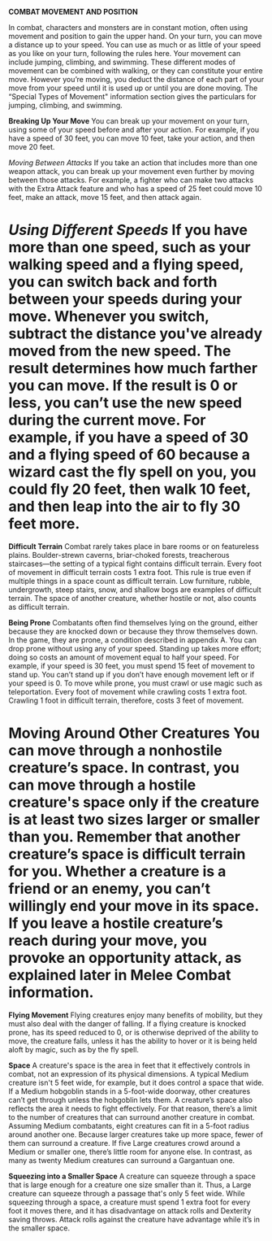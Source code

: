 __**COMBAT MOVEMENT AND POSITION**__

In combat, characters and monsters are in constant motion, often using movement and position to gain the upper hand. On your turn, you can move a distance up to your speed. You can use as much or as little of your speed as you like on your turn, following the rules here.
Your movement can include jumping, climbing, and swimming. These different modes of movement can be combined with walking, or they can constitute your entire move. However you’re moving, you deduct the distance of each part of your move from your speed until it is used up or until you are done moving.
The “Special Types of Movement" information section gives the particulars for jumping, climbing, and swimming.

**Breaking Up Your Move**
You can break up your movement on your turn, using some of your speed before and after your action. For example, if you have a speed of 30 feet, you can move 10 feet, take your action, and then move 20 feet.

*Moving Between Attacks*
If you take an action that includes more than one weapon attack, you can break up your movement even further by moving between those attacks. For example, a fighter who can make two attacks with the Extra Attack feature and who has a speed of 25 feet could move 10 feet, make an attack, move 15 feet, and then attack again.

*Using Different Speeds*
If you have more than one speed, such as your walking speed and a flying speed, you can switch back and forth between your speeds during your move. Whenever you switch, subtract the distance you've already moved from the new speed. The result determines how much farther you can move. If the result is 0 or less, you can’t use the new speed during the current move.
For example, if you have a speed of 30 and a flying speed of 60 because a wizard cast the fly spell on you, you could fly 20 feet, then walk 10 feet, and then leap into the air to fly 30 feet more.
===

**Difficult Terrain**
Combat rarely takes place in bare rooms or on featureless plains. Boulder-strewn caverns, briar-choked forests, treacherous staircases—the setting of a typical fight contains difficult terrain.
Every foot of movement in difficult terrain costs 1 extra foot. This rule is true even if multiple things in a space count as difficult terrain.
Low furniture, rubble, undergrowth, steep stairs, snow, and shallow bogs are examples of difficult terrain. 
The space of another creature, whether hostile or not, also counts as difficult terrain.

**Being Prone**
Combatants often find themselves lying on the ground, either because they are knocked down or because they throw themselves down. In the game, they are prone, a condition described in appendix A.
You can drop prone without using any of your speed. Standing up takes more effort; doing so costs an amount of movement equal to half your speed. For example, if your speed is 30 feet, you must spend 15 feet of movement to stand up. You can’t stand up if you don’t have enough movement left or if your speed is 0.
To move while prone, you must crawl or use magic such as teleportation. Every foot of movement while crawling costs 1 extra foot. Crawling 1 foot in difficult terrain, therefore, costs 3 feet of movement.

**Moving Around Other Creatures**
You can move through a nonhostile creature’s space. In contrast, you can move through a hostile creature's space only if the creature is at least two sizes larger or smaller than you. Remember that another creature’s space is difficult terrain for you.
Whether a creature is a friend or an enemy, you can’t willingly end your move in its space.
If you leave a hostile creature’s reach during your move, you provoke an opportunity attack, as explained later in Melee Combat information.
===

**Flying Movement**
Flying creatures enjoy many benefits of mobility, but they must also deal with the danger of falling. If a flying creature is knocked prone, has its speed reduced to 0, or is otherwise deprived of the ability to move, the creature falls, unless it has the ability to hover or it is being held aloft by magic, such as by the fly spell.

**Space**
A creature's space is the area in feet that it effectively controls in combat, not an expression of its physical dimensions. A typical Medium creature isn't 5 feet wide, for example, but it does control a space that wide. If a Medium hobgoblin stands in a 5-foot-wide doorway, other creatures can’t get through unless the hobgoblin lets them.
A creature’s space also reflects the area it needs to fight effectively. For that reason, there’s a limit to the number of creatures that can surround another creature in combat. Assuming Medium combatants, eight creatures can fit in a 5-foot radius around another one.
Because larger creatures take up more space, fewer of them can surround a creature. If five Large creatures crowd around a Medium or smaller one, there’s little room for anyone else. In contrast, as many as twenty Medium creatures can surround a Gargantuan one.

**Squeezing into a Smaller Space**
A creature can squeeze through a space that is large enough for a creature one size smaller than it. Thus, a Large creature can squeeze through a passage that's only 5 feet wide. While squeezing through a space, a creature must spend 1 extra foot for every foot it moves there, and it has disadvantage on attack rolls and Dexterity saving throws. Attack rolls against the creature have advantage while it’s in the smaller space.